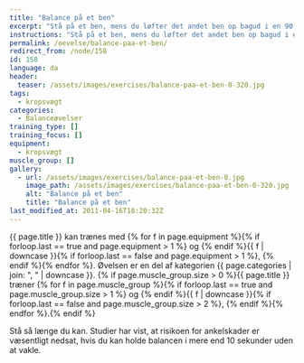 ```yaml
---
title: "Balance på et ben"
excerpt: "Stå på et ben, mens du løfter det andet ben op bagud i en 90 graders vinkel. Det løftede ben må ikke røre det andet ben. Når du har balancen, lukker du øjnene."
instructions: "Stå på et ben, mens du løfter det andet ben op bagud i en 90 graders vinkel. Det løftede ben må ikke røre det andet ben. Når du har balancen, lukker du øjnene."
permalink: /oevelse/balance-paa-et-ben/
redirect_from: /node/158
id: 158
language: da
header:
  teaser: /assets/images/exercises/balance-paa-et-ben-0-320.jpg
tags:
  - kropsvægt
categories:
  - Balanceøvelser
training_type: []
training_focus: []
equipment:
  - kropsvægt
muscle_group: []
gallery:
  - url: /assets/images/exercises/balance-paa-et-ben-0.jpg
    image_path: /assets/images/exercises/balance-paa-et-ben-0-320.jpg
    alt: "Balance på et ben"
    title: "Balance på et ben"
last_modified_at: 2011-04-16T18:20:32Z
---
```


{{ page.title }} kan trænes med {% for f in page.equipment %}{% if forloop.last == true and page.equipment > 1 %} og {% endif %}{{ f | downcase  }}{% if forloop.last == false and page.equipment > 1 %}, {% endif %}{% endfor %}. Øvelsen er en del af kategorien {{ page.categories | join: ", " | downcase }}. {% if page.muscle_group.size > 0 %}{{ page.title }} træner {% for f in page.muscle_group %}{% if forloop.last == true and page.muscle_group.size > 1 %} og {% endif %}{{ f | downcase }}{% if forloop.last == false and page.muscle_group.size > 2 %}, {% endif %}{% endfor %}.{% endif %}

Stå så længe du kan. Studier har vist, at risikoen for ankelskader er væsentligt nedsat, hvis du kan holde balancen i mere end 10 sekunder uden at vakle.
